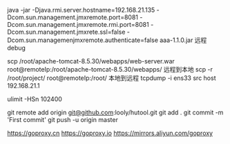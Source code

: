 java -jar -Djava.rmi.server.hostname=192.168.21.135 -Dcom.sun.management.jmxremote.port=8081 -Dcom.sun.management.jmxremote.rmi.port=8081 -Dcom.sun.management.jmxrete.ssl=false -Dcom.sun.managemenjmxremote.authenticate=false  aaa-1.1.0.jar  远程debug

scp /root/apache-tomcat-8.5.30/webapps/web-server.war root@remoteIp:/root/apache-tomcat-8.5.30/webapps/  远程到本地
scp -r /root/project/ root@remoteIp:/root/  本地到远程
tcpdump -i ens33 src host 192.168.21.1

ulimit -HSn 102400

git remote add origin git@github.com:looly/hutool.git
git add .
git commit -m 'First commit'
git push -u origin master

https://goproxy.cn
https://goproxy.io
https://mirrors.aliyun.com/goproxy
